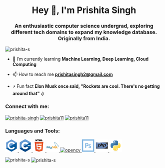 <h1 align="center">Hey 👋, I'm Prishita Singh</h1>
<h3 align="center">An enthusiastic computer science undergrad, exploring different tech domains to expand my knowledge database. Originally from India.</h3>

<p align="left"> <img src="https://komarev.com/ghpvc/?username=prishita-s&label=Profile%20views&color=0e75b6&style=flat" alt="prishita-s" /> </p>

- 🌱 I’m currently learning **Machine Learning, Deep Learning, Cloud Computing**

- 📫 How to reach me **prishitasingh2@gmail.com**

- ⚡ Fun fact **Elon Musk once said, "Rockets are cool. There's no getting around that" :)**

<h3 align="left">Connect with me:</h3>
<p align="left">
<a href="https://linkedin.com/in/prishita-singh" target="blank"><img align="center" src="https://raw.githubusercontent.com/rahuldkjain/github-profile-readme-generator/master/src/images/icons/Social/linked-in-alt.svg" alt="prishita-singh" height="30" width="40" /></a>
<a href="https://www.hackerrank.com/prishita11" target="blank"><img align="center" src="https://raw.githubusercontent.com/rahuldkjain/github-profile-readme-generator/master/src/images/icons/Social/hackerrank.svg" alt="prishita11" height="30" width="40" /></a>
<a href="https://www.leetcode.com/prishita11" target="blank"><img align="center" src="https://raw.githubusercontent.com/rahuldkjain/github-profile-readme-generator/master/src/images/icons/Social/leet-code.svg" alt="prishita11" height="30" width="40" /></a>
</p>

<h3 align="left">Languages and Tools:</h3>
<p align="left"> <a href="https://www.cprogramming.com/" target="_blank"> <img src="https://raw.githubusercontent.com/devicons/devicon/master/icons/c/c-original.svg" alt="c" width="40" height="40"/> </a> <a href="https://www.w3schools.com/cpp/" target="_blank"> <img src="https://raw.githubusercontent.com/devicons/devicon/master/icons/cplusplus/cplusplus-original.svg" alt="cplusplus" width="40" height="40"/> </a> <a href="https://www.w3.org/html/" target="_blank"> <img src="https://raw.githubusercontent.com/devicons/devicon/master/icons/html5/html5-original-wordmark.svg" alt="html5" width="40" height="40"/> </a> <a href="https://www.mysql.com/" target="_blank"> <img src="https://raw.githubusercontent.com/devicons/devicon/master/icons/mysql/mysql-original-wordmark.svg" alt="mysql" width="40" height="40"/> </a> <a href="https://opencv.org/" target="_blank"> <img src="https://www.vectorlogo.zone/logos/opencv/opencv-icon.svg" alt="opencv" width="40" height="40"/> </a> <a href="https://www.photoshop.com/en" target="_blank"> <img src="https://raw.githubusercontent.com/devicons/devicon/master/icons/photoshop/photoshop-line.svg" alt="photoshop" width="40" height="40"/> </a> <a href="https://www.php.net" target="_blank"> <img src="https://raw.githubusercontent.com/devicons/devicon/master/icons/php/php-original.svg" alt="php" width="40" height="40"/> </a> <a href="https://www.python.org" target="_blank"> <img src="https://raw.githubusercontent.com/devicons/devicon/master/icons/python/python-original.svg" alt="python" width="40" height="40"/> </a> </p>

<p><img align="left" src="https://github-readme-stats.vercel.app/api/top-langs?username=prishita-s&show_icons=true&locale=en&layout=compact" alt="prishita-s" /></p>

<p>&nbsp;<img align="center" src="https://github-readme-stats.vercel.app/api?username=prishita-s&show_icons=true&locale=en" alt="prishita-s" /></p>

